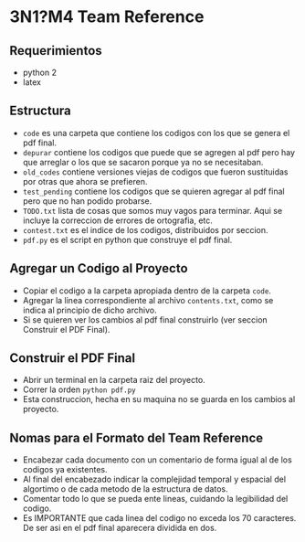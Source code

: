 # 3N1?M4 Team Reference

## Requerimientos

* python 2
* latex

## Estructura

* `code` es una carpeta que contiene los codigos con los que se genera el pdf final.
* `depurar` contiene los codigos que puede que se agregen al pdf pero hay que arreglar o los que se sacaron porque ya no se necesitaban.
* `old_codes` contiene versiones viejas de codigos que fueron sustituidas por otras que ahora se prefieren. 
* `test_pending` contiene los codigos que se quieren agregar al pdf final pero que no han podido probarse.
* `TODO.txt` lista de cosas que somos muy vagos para terminar. Aqui se incluye la correccion de errores de ortografia, etc.
* `contest.txt` es el indice de los codigos, distribuidos por seccion.
* `pdf.py` es el script en python que construye el pdf final.

## Agregar un Codigo al Proyecto

* Copiar el codigo a la carpeta apropiada dentro de la carpeta `code`.
* Agregar la linea correspondiente al archivo `contents.txt`, como se indica al principio de dicho archivo.
* Si se quieren ver los cambios al pdf final construirlo (ver seccion Construir el PDF Final).

## Construir el PDF Final

* Abrir un terminal en la carpeta raiz del proyecto.
* Correr la orden `python pdf.py`
* Esta construccion, hecha en su maquina no se guarda en los cambios al proyecto.

## Nomas para el Formato del Team Reference

* Encabezar cada documento con un comentario de forma igual al de los codigos ya existentes. 
* Al final del encabezado indicar la complejidad temporal y espacial del algortimo o de cada metodo de la estructura de datos.
* Comentar todo lo que se pueda ente lineas, cuidando la legibilidad del codigo.
* Es IMPORTANTE que cada linea del codigo no exceda los 70 caracteres. De ser asi en el pdf final aparecera dividida en dos.
